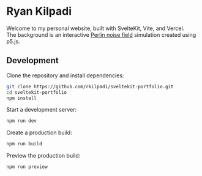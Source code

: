 # Ryan Kilpadi

Welcome to my personal website, built with SvelteKit, Vite, and Vercel.  
The background is an interactive [Perlin noise field](https://en.wikipedia.org/wiki/Perlin_noise) simulation created using p5.js.

## Development

Clone the repository and install dependencies:

```bash
git clone https://github.com/rkilpadi/sveltekit-portfolio.git
cd sveltekit-portfolio
npm install
```

Start a development server:

```bash
npm run dev
```

Create a production build:

```bash
npm run build
```

Preview the production build:

```bash
npm run preview
```
